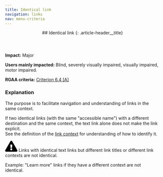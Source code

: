 ```yaml
---
title: Identical link
navigation: links
nav: menu-criteria
---
```


<header>
## Identical link
{: .article-header__title}
</header>

**Impact:** Major

**Users mainly impacted:** Blind, severely visually impaired, visually impaired, motor impaired.

**RGAA criteria:** [Criterion 6.4 [A]](http://disic.github.io/rgaa_referentiel_en/criteria.html#crit-6-4)

### Explanation

The purpose is to facilitate navigation and understanding of links in the same context.

If two identical links (with the same "accessible name") with a different destination and the same context, the text link alone does not make the link explicit.
<br>See the definition of the [link context](../glossary.html#mContexteLien) for understanding of how to identify it.

<div class="important">
<svg role="img" aria-label="Important" xmlns="http://www.w3.org/2000/svg" viewBox="0 0 576 512" width="40" height="36"><title>Important</title><path d="M569.517 440.013C587.975 472.007 564.806 512 527.94 512H48.054c-36.937 0-59.999-40.055-41.577-71.987L246.423 23.985c18.467-32.009 64.72-31.951 83.154 0l239.94 416.028zM288 354c-25.405 0-46 20.595-46 46s20.595 46 46 46 46-20.595 46-46-20.595-46-46-46zm-43.673-165.346l7.418 136c.347 6.364 5.609 11.346 11.982 11.346h48.546c6.373 0 11.635-4.982 11.982-11.346l7.418-136c.375-6.874-5.098-12.654-11.982-12.654h-63.383c-6.884 0-12.356 5.78-11.981 12.654z"/></svg>
Links with identical text links but different link titles or different link contexts are not identical.
</div>

Example: "Learn more" links if they have a different context are not identical.
